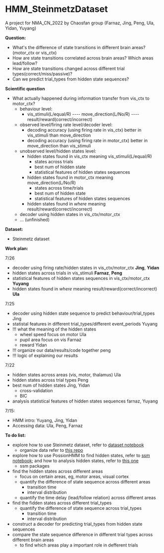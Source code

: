 # HMM_SteinmetzDataset
A project for NMA_CN_2022 by Chaosfan group (Farnaz, Jing, Peng, Ula, Yidan, Yuyang)

**Question:**
- What's the difference of state transitions in different brain areas? (motor_ctx or vis_ctx)
- How are state transitions correlated across brain areas? Which areas lead/follow?
- How are state transitions changed across different trial types(correct/miss/passive)? 
- Can we predict trial_types from hidden state sequences?

**Scientific question**
- What actually happened during information transfer from vis_ctx to motor_ctx?
    - behaviour level: 
        - vis_stimuli(L/equal/R) ---- move_direction(L/No/R) ---- result/reward(correct/incorrect)
    - observed level/firing rate level/decoder level: 
        - decoding accuracy (using firing rate in vis_ctx) better in vis_stimuli than move_direction
        - decoding accuracy (using firing rate in motor_ctx) better in move_direction than vis_stimuli
    - unobserved level/hidden states level:
        - hidden states found in vis_ctx meaning vis_stimuli(L/equal/R)  
            - states across trials      
            - best num of hidden state
            - statistical features of hidden states sequences    
        - hidden states found in motor_ctx meaning move_direction(L/No/R)   
            - states across time/trials
            - best num of hidden state
            - statistical features of hidden states sequences    
        - hidden states found in *where* meaning result/reward(correct/incorrect)   
    - decoder using hidden states in vis_ctx/motor_ctx  
    - ... (unfinished)

**Dataset:**
- Steinmetz dataset

**Work plan:**

7/26
- decoder using firing rate/hidden states in vis_ctx/motor_ctx **Jing**, **Yidan**
- hidden states across trials in vis_stimuli **Farnaz**, **Peng**
- statistical features of hidden states sequences in vis_ctx/motor_ctx  **Yuyang**
- hidden states found in *where* meaning result/reward(correct/incorrect)   **Ula**

7/25
- decoder using hidden state sequence to predict behaviour/trial_types  Jing
- statistal features in different trial_types/different event_periods   Yuyang
- !!! what the meaning of the hidden states
    - wheel speed focus on motor    Ula
    - pupil area focus on vis        Farnaz
    - reward   Yidan
- !!! organize our data/results/code together  peng
- !!! logic of explaining our results

7/22
- hidden states across areas (vis, motor, thalamus) Ula
- hidden states across trial types  Peng
- best num of hidden states  Jing, Yidan
    - cross-validation
    - BIC
- analysis statistical features of hidden states sequences farnaz, Yuyang

7/15:
- HMM intro: Yuyang, Jing, Yidan
- Accessing data: Ula, Peng, Farnaz

**To do list:**
- explore how to use Steinmetz dataset, refer to [dataset notebook](https://colab.research.google.com/github/NeuromatchAcademy/course-content/blob/main/projects/neurons/load_steinmetz_decisions.ipynb)
    - organize data refer to [this repo](https://github.com/MouseLand/steinmetz2019_NMA)
- explore how to use PossionHMM to find hidden states, refer to [ssm notebook](https://github.com/lindermanlab/ssm/blob/master/notebooks/Poisson%20HMM%20Demo.ipynb); and how to analysis hidden states, refer to [this one](https://github.com/mazzulab/ANDA_HMM_Course/blob/main/HMM-Introduction_ANDA_Solutions.ipynb)
    - ssm packages
- find the hidden states across different areas
    - focus on certain areas, eg, motor areas, visual cortex
    - quantify the difference of state sequence across different areas
        - transition time
        - interval distribution
    - quantify the time delay (lead/follow relation) across different areas
- find the fidden states across different trial_types
    - quantify the difference of state sequence across trial_types
        - transition time
        - interval distribution
- construct a decoder for predicting trial_types from hidden state sequences
- compare the state sequence difference in different trial types across different brain areas
    - to find which areas play a important role in defferent trials